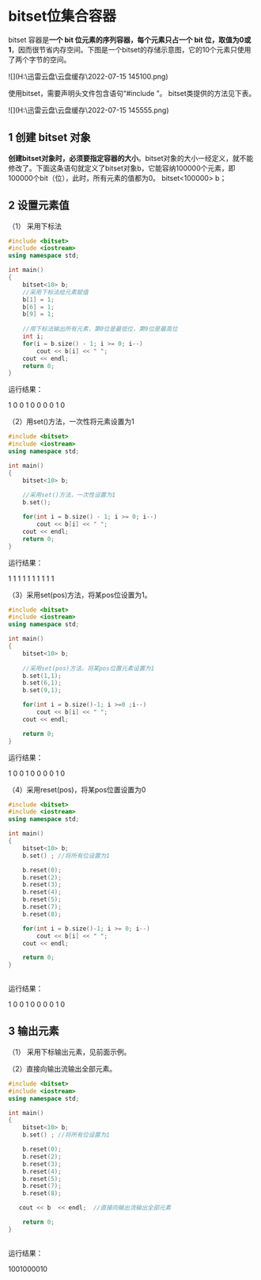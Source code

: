 # bitset位集合容器



bitset 容器是**一个 bit 位元素的序列容器，每个元素只占一个 bit 位，取值为0或1**，因而很节省内存空间。下图是一个bitset的存储示意图，它的10个元素只使用了两个字节的空间。

![](H:\迅雷云盘\云盘缓存\2022-07-15 145100.png)


使用bitset，需要声明头文件包含语句“#include <bitset>”。
bitset类提供的方法见下表。

![](H:\迅雷云盘\云盘缓存\2022-07-15 145555.png)

## 1  创建 bitset 对象

**创建bitset对象时，必须要指定容器的大小**。bitset对象的大小一经定义，就不能修改了。下面这条语句就定义了bitset对象b，它能容纳100000个元素，即100000个bit（位），此时，所有元素的值都为0。
bitset<100000>    b；



## 2  设置元素值

（1） 采用下标法

```C++
#include <bitset>
#include <iostream>
using namespace std;

int main()
{
    bitset<10> b;
    //采用下标法给元素赋值
    b[1] = 1;
    b[6] = 1;
    b[9] = 1;
    
    //用下标法输出所有元素，第0位是最低位，第9位是最高位
    int i;
    for(i = b.size() - 1; i >= 0; i--)
        cout << b[i] << " ";
    cout << endl;
    return 0;
}
```

运行结果：

1 0 0 1 0 0 0 0 1 0 



（2）用set()方法，一次性将元素设置为1

```C++
#include <bitset>
#include <iostream>
using namespace std;

int main()
{
    bitset<10> b;
   
    //采用set()方法，一次性设置为1
    b.set();

    for(int i = b.size() - 1; i >= 0; i--)
        cout << b[i] << " ";
    cout << endl;
    return 0;
}
```

运行结果：

1 1 1 1 1 1 1 1 1 1 



（3）采用set(pos)方法，将某pos位设置为1。

```C++
#include <bitset>
#include <iostream>
using namespace std;

int main()
{
    bitset<10> b;
    
    //采用set(pos)方法，将某pos位置元素设置为1
    b.set(1,1);
    b.set(6,1);
    b.set(9,1);

    for(int i = b.size()-1; i >=0 ;i--)
        cout << b[i] << " ";
    cout << endl;

    return 0;
}
```

运行结果：

1 0 0 1 0 0 0 0 1 0 



（4）采用reset(pos)，将某pos位置设置为0

```C++
#include <bitset>
#include <iostream>
using namespace std;

int main()
{
    bitset<10> b;
    b.set() ; //将所有位设置为1

    b.reset(0);
    b.reset(2);
    b.reset(3);
    b.reset(4);
    b.reset(5);
    b.reset(7);
    b.reset(8);

    for(int i = b.size()-1; i >= 0; i--)
        cout << b[i] << " ";
    cout << endl;

    return 0;
}
    
```

运行结果：

1 0 0 1 0 0 0 0 1 0 



## 3  输出元素

（1） 采用下标输出元素，见前面示例。

（2）直接向输出流输出全部元素。

```C++
#include <bitset>
#include <iostream>
using namespace std;

int main()
{
    bitset<10> b;
    b.set() ; //将所有位设置为1

    b.reset(0);
    b.reset(2);
    b.reset(3);
    b.reset(4);
    b.reset(5);
    b.reset(7);
    b.reset(8);

   cout << b  << endl;  //直接向输出流输出全部元素

    return 0;
}
    
```

运行结果：

1001000010



